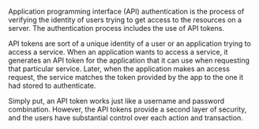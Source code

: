 
Application programming interface (API) authentication is the process of verifying the identity of users trying to get access to the resources on a server. The authentication process includes the use of API tokens.

API tokens are sort of a unique identity of a user or an application trying to access a service. When an application wants to access a service, it generates an API token for the application that it can use when requesting that particular service. Later, when the application makes an access request, the service matches the token provided by the app to the one it had stored to authenticate.

Simply put, an API token works just like a username and password combination. However, the API tokens provide a second layer of security, and the users have substantial control over each action and transaction.

